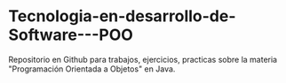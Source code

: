 # Tecnologia-en-desarrollo-de-Software---POO
Repositorio en Github para trabajos, ejercicios, practicas sobre la materia "Programación Orientada a Objetos" en Java.

